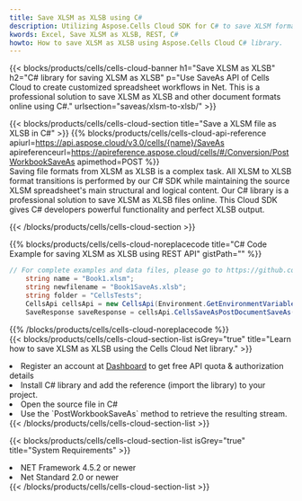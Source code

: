 ```yaml
---
title: Save XLSM as XLSB using C# 
description: Utilizing Aspose.Cells Cloud SDK for C# to save XLSM format file as XLSB format file. 
kwords: Excel, Save XLSM as XLSB, REST, C#
howto: How to save XLSM as XLSB using Aspose.Cells Cloud C# library.
---
```



{{< blocks/products/cells/cells-cloud-banner h1="Save XLSM as XLSB" h2="C# library for saving XLSM as XLSB" p="Use SaveAs API of Cells Cloud to create customized spreadsheet workflows in Net. This is a professional solution to save XLSM as XLSB and other document formats online using C#." urlsection="saveas/xlsm-to-xlsb/" >}}

{{< blocks/products/cells/cells-cloud-section  title="Save a XLSM file as XLSB in C#" >}}
{{% blocks/products/cells/cells-cloud-api-reference  apiurl=https://api.aspose.cloud/v3.0/cells/{name}/SaveAs  apireferenceurl=https://apireference.aspose.cloud/cells/#/Conversion/PostWorkbookSaveAs  apimethod=POST %}}
<br/>
Saving file formats from XLSM as XLSB is a complex task. All XLSM to XLSB format transitions is performed by our C# SDK while maintaining the source XLSM spreadsheet's main structural and logical content. Our C# library is a professional solution to save XLSM as XLSB files online. This Cloud SDK gives C# developers powerful functionality and perfect XLSB output.

{{< /blocks/products/cells/cells-cloud-section >}}

{{% blocks/products/cells/cells-cloud-noreplacecode title="C# Code Example for saving XLSM as XLSB using REST API" gistPath="" %}}
  
```cs
// For complete examples and data files, please go to https://github.com/aspose-cells-cloud/aspose-cells-cloud-dotnet/
    string name = "Book1.xlsm";
    string newfilename = "Book1SaveAs.xlsb";
    string folder = "CellsTests";
    CellsApi cellsApi = new CellsApi(Environment.GetEnvironmentVariable("ProductClientId"), Environment.GetEnvironmentVariable("ProductClientSecret"));
    SaveResponse saveResponse = cellsApi.CellsSaveAsPostDocumentSaveAs(name, null, newfilename, null,null,folder);
```
  
{{% /blocks/products/cells/cells-cloud-noreplacecode  %}}
<br/>
{{< blocks/products/cells/cells-cloud-section-list isGrey="true"  title="Learn how to save XLSM as XLSB using the Cells Cloud Net library." >}}
<li>Register an account at <a href="https://dashboard.aspose.cloud/">Dashboard</a> to get free API quota & authorization details</li>
<li>Install C# library and add the reference (import the library) to your project.</li>
<li>Open the source file in C#</li>
<li>Use the `PostWorkbookSaveAs` method to retrieve the resulting stream.</li>
{{< /blocks/products/cells/cells-cloud-section-list >}}

{{< blocks/products/cells/cells-cloud-section-list isGrey="true"  title="System Requirements" >}}
<li>NET Framework 4.5.2 or newer</li>
<li>Net Standard 2.0 or newer</li>
{{< /blocks/products/cells/cells-cloud-section-list >}}
